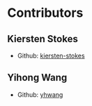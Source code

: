 # Contributors

## **Kiersten Stokes**

* Github: [kiersten-stokes](https://github.com/kiersten-stokes)

## **Yihong Wang**

* Github: [yhwang](https://github.com/yhwang)
